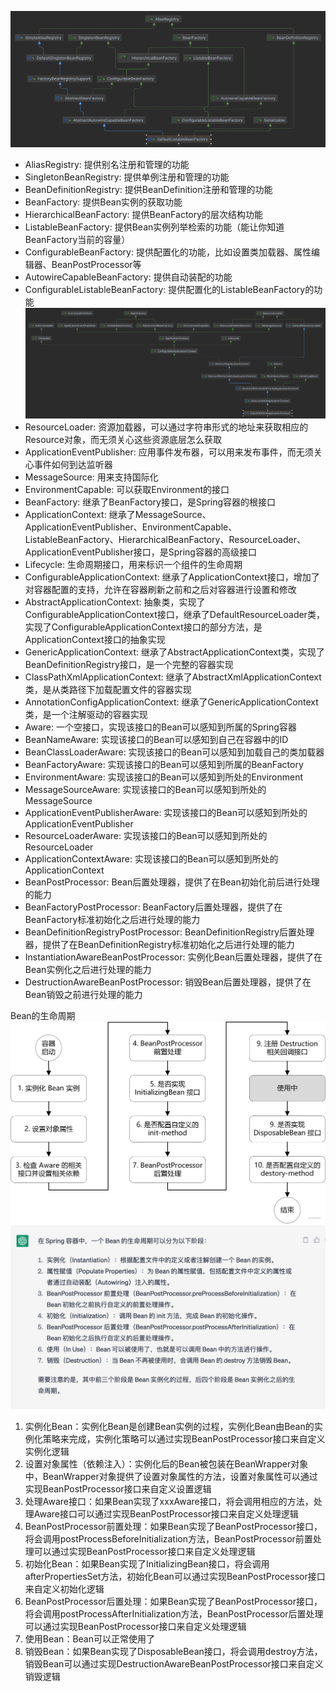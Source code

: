 ![DefaultListableBeanFactory.png](./picture/DefaultListableBeanFactory.png)
* AliasRegistry: 提供别名注册和管理的功能
* SingletonBeanRegistry: 提供单例注册和管理的功能
* BeanDefinitionRegistry: 提供BeanDefinition注册和管理的功能
* BeanFactory: 提供Bean实例的获取功能
* HierarchicalBeanFactory: 提供BeanFactory的层次结构功能
* ListableBeanFactory: 提供Bean实例列举检索的功能（能让你知道BeanFactory当前的容量）
* ConfigurableBeanFactory: 提供配置化的功能，比如设置类加载器、属性编辑器、BeanPostProcessor等
* AutowireCapableBeanFactory: 提供自动装配的功能
* ConfigurableListableBeanFactory: 提供配置化的ListableBeanFactory的功能
![ClassPathXmlApplicationContext.png](./picture/ClassPathXmlApplicationContext.png)
* ResourceLoader: 资源加载器，可以通过字符串形式的地址来获取相应的Resource对象，而无须关心这些资源底层怎么获取
* ApplicationEventPublisher: 应用事件发布器，可以用来发布事件，而无须关心事件如何到达监听器
* MessageSource: 用来支持国际化
* EnvironmentCapable: 可以获取Environment的接口
* BeanFactory: 继承了BeanFactory接口，是Spring容器的根接口
* ApplicationContext: 继承了MessageSource、ApplicationEventPublisher、EnvironmentCapable、ListableBeanFactory、HierarchicalBeanFactory、ResourceLoader、ApplicationEventPublisher接口，是Spring容器的高级接口
* Lifecycle: 生命周期接口，用来标识一个组件的生命周期
* ConfigurableApplicationContext: 继承了ApplicationContext接口，增加了对容器配置的支持，允许在容器刷新之前和之后对容器进行设置和修改
* AbstractApplicationContext: 抽象类，实现了ConfigurableApplicationContext接口，继承了DefaultResourceLoader类，实现了ConfigurableApplicationContext接口的部分方法，是ApplicationContext接口的抽象实现
* GenericApplicationContext: 继承了AbstractApplicationContext类，实现了BeanDefinitionRegistry接口，是一个完整的容器实现
* ClassPathXmlApplicationContext: 继承了AbstractXmlApplicationContext类，是从类路径下加载配置文件的容器实现
* AnnotationConfigApplicationContext: 继承了GenericApplicationContext类，是一个注解驱动的容器实现
* Aware: 一个空接口，实现该接口的Bean可以感知到所属的Spring容器
* BeanNameAware: 实现该接口的Bean可以感知到自己在容器中的ID
* BeanClassLoaderAware: 实现该接口的Bean可以感知到加载自己的类加载器
* BeanFactoryAware: 实现该接口的Bean可以感知到所属的BeanFactory
* EnvironmentAware: 实现该接口的Bean可以感知到所处的Environment
* MessageSourceAware: 实现该接口的Bean可以感知到所处的MessageSource
* ApplicationEventPublisherAware: 实现该接口的Bean可以感知到所处的ApplicationEventPublisher
* ResourceLoaderAware: 实现该接口的Bean可以感知到所处的ResourceLoader
* ApplicationContextAware: 实现该接口的Bean可以感知到所处的ApplicationContext
* BeanPostProcessor: Bean后置处理器，提供了在Bean初始化前后进行处理的能力
* BeanFactoryPostProcessor: BeanFactory后置处理器，提供了在BeanFactory标准初始化之后进行处理的能力
* BeanDefinitionRegistryPostProcessor: BeanDefinitionRegistry后置处理器，提供了在BeanDefinitionRegistry标准初始化之后进行处理的能力
* InstantiationAwareBeanPostProcessor: 实例化Bean后置处理器，提供了在Bean实例化之后进行处理的能力
* DestructionAwareBeanPostProcessor: 销毁Bean后置处理器，提供了在Bean销毁之前进行处理的能力

Bean的生命周期
![BeanLifecycle](./picture/BeanLifecycle.png)
![BeanLifecycle2](./picture/BeanLifecycle2.png)

1. 实例化Bean：实例化Bean是创建Bean实例的过程，实例化Bean由Bean的实例化策略来完成，实例化策略可以通过实现BeanPostProcessor接口来自定义实例化逻辑
2. 设置对象属性（依赖注入）：实例化后的Bean被包装在BeanWrapper对象中，BeanWrapper对象提供了设置对象属性的方法，设置对象属性可以通过实现BeanPostProcessor接口来自定义设置逻辑
3. 处理Aware接口：如果Bean实现了xxxAware接口，将会调用相应的方法，处理Aware接口可以通过实现BeanPostProcessor接口来自定义处理逻辑
4. BeanPostProcessor前置处理：如果Bean实现了BeanPostProcessor接口，将会调用postProcessBeforeInitialization方法，BeanPostProcessor前置处理可以通过实现BeanPostProcessor接口来自定义处理逻辑
5. 初始化Bean：如果Bean实现了InitializingBean接口，将会调用afterPropertiesSet方法，初始化Bean可以通过实现BeanPostProcessor接口来自定义初始化逻辑
6. BeanPostProcessor后置处理：如果Bean实现了BeanPostProcessor接口，将会调用postProcessAfterInitialization方法，BeanPostProcessor后置处理可以通过实现BeanPostProcessor接口来自定义处理逻辑
7. 使用Bean：Bean可以正常使用了
8. 销毁Bean：如果Bean实现了DisposableBean接口，将会调用destroy方法，销毁Bean可以通过实现DestructionAwareBeanPostProcessor接口来自定义销毁逻辑